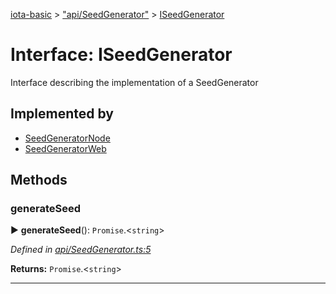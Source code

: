 [iota-basic](../README.md) > ["api/SeedGenerator"](../modules/_api_seedgenerator_.md) > [ISeedGenerator](../interfaces/_api_seedgenerator_.iseedgenerator.md)



# Interface: ISeedGenerator


Interface describing the implementation of a SeedGenerator

## Implemented by

* [SeedGeneratorNode](../classes/_impl_seedgeneratornode_.seedgeneratornode.md)
* [SeedGeneratorWeb](../classes/_impl_seedgeneratorweb_.seedgeneratorweb.md)


## Methods
<a id="generateseed"></a>

###  generateSeed

► **generateSeed**(): `Promise`.<`string`>



*Defined in [api/SeedGenerator.ts:5](https://github.com/thedewpoint/iota-basic/blob/e0d2d53/src/api/SeedGenerator.ts#L5)*





**Returns:** `Promise`.<`string`>





___


